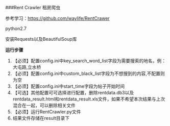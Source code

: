 ###Rent Crawler 租房爬虫

参考学习：https://github.com/waylife/RentCrawer

python2.7

安装Requests以及BeautifulSoup库

**运行步骤**
1. 【必须】配置config.ini中key_search_word_list字段为需要搜索的地名，例：大屯路,立水桥
2. 【必须】配置config.ini中custom_black_list字段为不想搜到的内容,不配置则为空
3. 【必须】配置config.ini中start_time字段为帖子开始时间
4. 【可选】其他配置可可选择进行配置，删除rentdata.db3以及rentdata_result.html和rentdata_result.xls文件，如果不希望本次结果与上次混合在一起，可以删除相关文件
5. 【必须】运行RentCrawler.py文件
6.  结果文件存储在result目录下